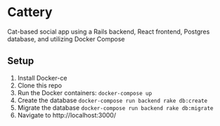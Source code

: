 # Cattery
Cat-based social app using a Rails backend, React frontend, Postgres database, and utilizing Docker Compose

## Setup
1. Install Docker-ce
2. Clone this repo
3. Run the Docker containers: `docker-compose up`
4. Create the database `docker-compose run backend rake db:create`
5. Migrate the database `docker-compose run backend rake db:migrate`
6. Navigate to http://localhost:3000/
